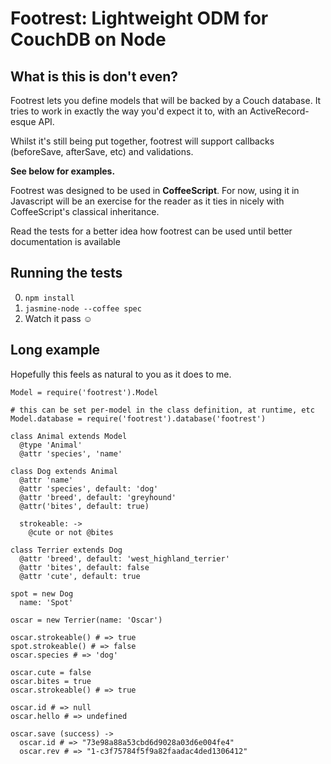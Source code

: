 Footrest: Lightweight ODM for CouchDB on Node
========

What is this is don't even?
---------------------------

Footrest lets you define models that will be backed by a Couch database.
It tries to work in exactly the way you'd expect it to, with an ActiveRecord-esque API.

Whilst it's still being put together, footrest will support callbacks (beforeSave, afterSave, etc) and validations.

**See below for examples.**

Footrest was designed to be used in **CoffeeScript**.
For now, using it in Javascript will be an exercise for the reader as it ties in nicely with CoffeeScript's classical inheritance.

Read the tests for a better idea how footrest can be used until better documentation is available

Running the tests
------------

0. `npm install`
0. `jasmine-node --coffee spec`
0. Watch it pass ☺

Long example
------------

Hopefully this feels as natural to you as it does to me.

    Model = require('footrest').Model

    # this can be set per-model in the class definition, at runtime, etc
    Model.database = require('footrest').database('footrest')

    class Animal extends Model
      @type 'Animal'
      @attr 'species', 'name'

    class Dog extends Animal
      @attr 'name'
      @attr 'species', default: 'dog'
      @attr 'breed', default: 'greyhound'
      @attr('bites', default: true)

      strokeable: ->
        @cute or not @bites

    class Terrier extends Dog
      @attr 'breed', default: 'west_highland_terrier'
      @attr 'bites', default: false
      @attr 'cute', default: true

    spot = new Dog
      name: 'Spot'

    oscar = new Terrier(name: 'Oscar')

    oscar.strokeable() # => true
    spot.strokeable() # => false
    oscar.species # => 'dog'

    oscar.cute = false
    oscar.bites = true
    oscar.strokeable() # => true

    oscar.id # => null
    oscar.hello # => undefined

    oscar.save (success) ->
      oscar.id # => "73e98a88a53cbd6d9028a03d6e004fe4"
      oscar.rev # => "1-c3f75784f5f9a82faadac4ded1306412"